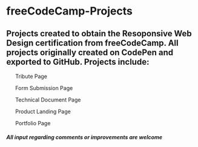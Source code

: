 # freeCodeCamp-Projects

<h2>Projects created to obtain the Resoponsive Web Design certification from freeCodeCamp. All projects originally created on CodePen and exported to GitHub. Projects include:</h2>

<ul>Tribute Page</ul>
<ul>Form Submission Page</ul>
<ul>Technical Document Page</ul>
<ul>Product Landing Page</ul>
<ul>Portfolio Page</ul>

<h5>All input regarding comments or improvements are welcome</h5>
